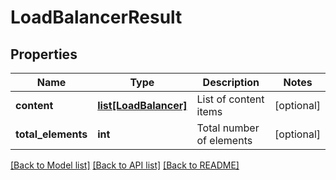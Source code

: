 # LoadBalancerResult

## Properties
Name | Type | Description | Notes
------------ | ------------- | ------------- | -------------
**content** | [**list[LoadBalancer]**](LoadBalancer.md) | List of content items | [optional] 
**total_elements** | **int** | Total number of elements | [optional] 

[[Back to Model list]](../README.md#documentation-for-models) [[Back to API list]](../README.md#documentation-for-api-endpoints) [[Back to README]](../README.md)

